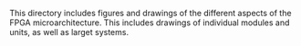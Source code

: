 This directory includes figures and drawings of the different aspects of the FPGA microarchitecture. This includes drawings of individual modules and units, as well as larget systems.